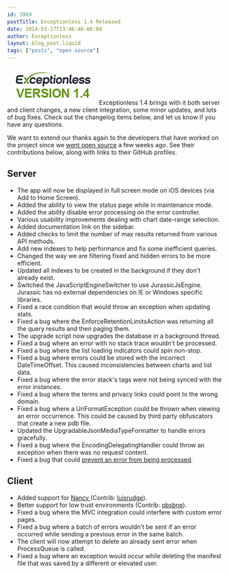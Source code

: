 ```yaml
---
id: 3969
postTitle: Exceptionless 1.4 Released
date: 2014-03-17T13:46:46-06:00
author: Exceptionless
layout: blog_post.liquid
tags: ["posts", "open source"]
---
```

<img loading="lazy" class="alignright size-full wp-image-3971" style="margin-left: 20px; margin-right: 20px;" alt="Exceptionless Version 1.4" src="/assets/version1.4.png" width="175" height="88" data-id="3971" />Exceptionless 1.4 brings with it both server and client changes, a new client integration, some minor updates, and lots of bug fixes. Check out the changelog items below, and let us know if you have any questions.

We want to extend our thanks again to the developers that have worked on the project since we [went open source](/fork-us-exceptionless-goes-open-source/ "Exceptionless Goes Open Source") a few weeks ago. See their contributions below, along with links to their GitHub profiles.
<!--more-->

## Server

* The app will now be displayed in full screen mode on iOS devices (via Add to Home Screen).
* Added the ability to view the status page while in maintenance mode.
* Added the ability disable error processing on the error controller.
* Various usability improvements dealing with chart date-range selection.
* Added documentation link on the sidebar.
* Added checks to limit the number of max results returned from various API methods.
* Add new indexes to help performance and fix some inefficient queries.
* Changed the way we are filtering fixed and hidden errors to be more efficient.
* Updated all indexes to be created in the background if they don't already exist.
* Switched the JavaScriptEngineSwitcher to use JurassicJsEngine. Jurassic has no external dependencies on IE or Windows specific libraries.
* Fixed a race condition that would throw an exception when updating stats.
* Fixed a bug where the EnforceRetentionLimitsAction was returning all the query results and then paging them.
* The upgrade script now upgrades the database in a background thread.
* Fixed a bug where an error with no stack trace wouldn't be processed.
* Fixed a bug where the list loading indicators could spin non-stop.
* Fixed a bug where errors could be stored with the incorrect DateTimeOffset. This caused inconsistencies between charts and list data.
* Fixed a bug where the error stack's tags were not being synced with the error instances.
* Fixed a bug where the terms and privacy links could point to the wrong domain.
* Fixed a bug where a UriFormatException could be thrown when viewing an error occurrence. This could be caused by third party obfuscators that create a new pdb file.
* Updated the UpgradableJsonMediaTypeFormatter to handle errors gracefully.
* Fixed a bug where the EncodingDelegatingHandler could throw an exception when there was no request content.
* Fixed a bug that could <a href="https://jira.mongodb.org/browse/CSHARP-893" target="_blank">prevent an error from being processed</a>.

## Client

* Added support for <a title="NancyFX" href="http://nancyfx.org/" target="_blank">Nancy </a>(Contrib: <a title="Luis Rudge on GitHub" href="https://github.com/luisrudge" target="_blank">luisrudge</a>).
* Better support for low trust environments (Contrib: <a title="Obsbne on GitHub" href="https://github.com/obsbne" target="_blank">obsbne</a>).
* Fixed a bug where the MVC integration could interfere with custom error pages.
* Fixed a bug where a batch of errors wouldn't be sent if an error occurred while sending a previous error in the same batch.
* The client will now attempt to delete an already sent error when ProcessQueue is called.
* Fixed a bug where an exception would occur while deleting the manifest file that was saved by a different or elevated user.
